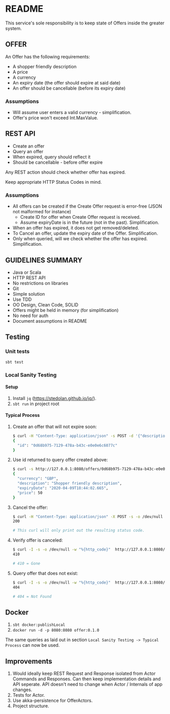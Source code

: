 # README

This service's sole responsibility is to keep state of Offers inside the greater system.

## OFFER

An Offer has the following requirements:
 - A shopper friendly description
 - A price
 - A currency
 - An expiry date (the offer should expire at said date)
 - An offer should be cancellable (before its expiry date)
 
### Assumptions

- Will assume user enters a valid currency - simplification.
- Offer's price won't exceed Int.MaxValue.
 
## REST API 

- Create an offer
- Query an offer
- When expired, query should reflect it
- Should be cancellable - before offer expire

Any REST action should check whether offer has expired.

Keep appropriate HTTP Status Codes in mind. 

### Assumptions

- All offers can be created if the Create Offer request is error-free (JSON not malformed for instance)
  - Create ID for offer when Create Offer request is received.
  - Assume expiryDate is in the future (not in the past). Simplification.
- When an offer has expired, it does not get removed/deleted.
- To Cancel an offer, update the expiry date of the Offer. Simplification.
- Only when queried, will we check whether the offer has expired. Simplification.

## GUIDELINES SUMMARY

- Java or Scala
- HTTP REST API
- No restrictions on libraries
- Git
- Simple solution
- Use TDD
- OO Design, Clean Code, SOLID
- Offers might be held in memory (for simplification)
- No need for auth
- Document assumptions in README

## Testing

### Unit tests

`sbt test`

### Local Sanity Testing

#### Setup

1. Install `jq` (https://stedolan.github.io/jq/).
2. `sbt run` in project root

#### Typical Process

1. Create an offer that will not expire soon: 
    ```bash
    $ curl -H "Content-Type: application/json" -s POST -d '{"description": "Shopper friendly description", "price": 50, "currency": "GBP", "expiryDate": "2020-04-09T18:44:02.665"}' http://127.0.0.1:8080/offers/ | jq
    {
      "id": "0d68b975-7129-478a-b43c-e0e0e6c6077c"
    }
    ```
2. Use id returned to query offer created above:
    ```bash
    $ curl -s http://127.0.0.1:8080/offers/0d68b975-7129-478a-b43c-e0e0e6c6077c | jq
    {
      "currency": "GBP",
      "description": "Shopper friendly description",
      "expiryDate": "2020-04-09T18:44:02.665",
      "price": 50
    }
    ```
3. Cancel the offer:
    ```bash
    $ curl -H "Content-Type: application/json" -X POST -s -o /dev/null -w "%{http_code}" -d '{"id": "0d68b975-7129-478a-b43c-e0e0e6c6077c"}' http://127.0.0.1:8080/offers/ | jq
    200
    
    # This curl will only print out the resulting status code. 
    ```
4. Verify offer is canceled:
    ```bash
    $ curl -I -s -o /dev/null -w "%{http_code}"  http://127.0.0.1:8080/offers/0d68b975-7129-478a-b43c-e0e0e6c6077c | jq
    410
    
    # 410 = Gone
    ```
5. Query offer that does not exist:
    ```bash
    $ curl -I -s -o /dev/null -w "%{http_code}"  http://127.0.0.1:8080/offers/8cfb11bf-4fae-4054-bae1-7b084c67b378 | jq
    404
    
    # 404 = Not Found
    ```

## Docker 

1. `sbt docker:publishLocal`
2. `docker run -d -p 8080:8080 offer:0.1.0`

The same queries as laid out in section `Local Sanity Testing -> Typical Process` can now be used.

## Improvements

1. Would ideally keep REST Request and Response isolated from Actor Commands and Responses. Can then keep implementation
details and API seperate. API doesn't need to change when Actor / Internals of app changes.
2. Tests for Actor.
3. Use akka-persistence for OfferActors.
4. Project structure.
